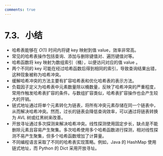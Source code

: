 ```yaml
---
comments: true
---
```


# 7.3. &nbsp; 小结

- 哈希表能够在 $O(1)$ 时间内将键 key 映射到值 value，效率非常高。
- 常见的哈希表操作包括查询、添加与删除键值对、遍历键值对等。
- 哈希函数将 key 映射为数组索引（桶），以便访问对应的值 value 。
- 两个不同的 key 可能在经过哈希函数后得到相同的索引，导致查询结果出错，这种现象被称为哈希冲突。
- 缓解哈希冲突的方法主要有扩容哈希表和优化哈希表的表示方法。
- 负载因子定义为哈希表中元素数量除以桶数量，反映了哈希冲突的严重程度，常用作触发哈希表扩容的条件。与数组扩容类似，哈希表扩容操作也会产生较大的开销。
- 链式地址通过将单个元素转化为链表，将所有冲突元素存储在同一个链表中，从而解决哈希冲突。然而，过长的链表会降低查询效率，可以通过将链表转换为 AVL 树或红黑树来改善。
- 开放寻址通过多次探测来解决哈希冲突。线性探测使用固定步长，缺点是不能删除元素且容易产生聚集。多次哈希使用多个哈希函数进行探测，相对线性探测不易产生聚集，但多个哈希函数增加了计算量。
- 不同编程语言采取了不同的哈希表实现策略。例如，Java 的 HashMap 使用链式地址，而 Python 的 Dict 采用开放寻址。
